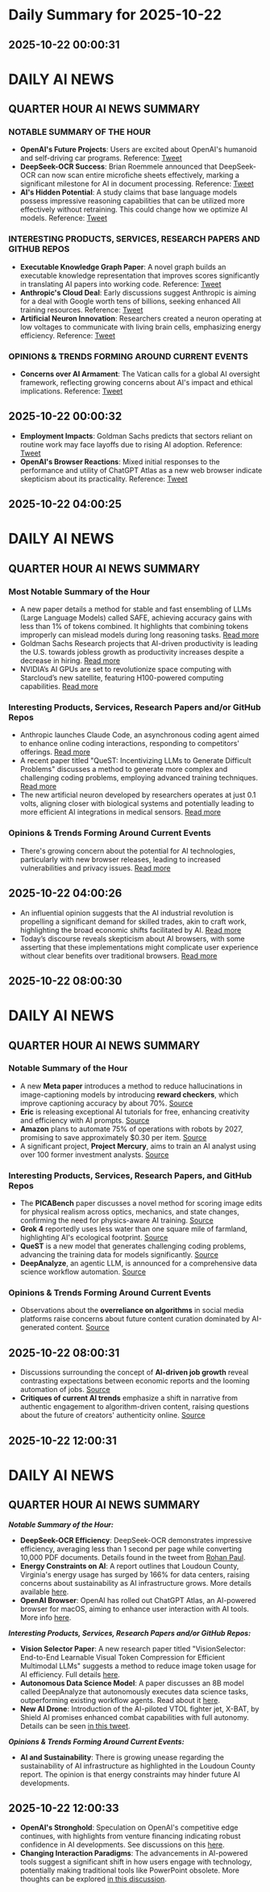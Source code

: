 # Daily Summary for 2025-10-22

## 2025-10-22 00:00:31

# DAILY AI NEWS

## QUARTER HOUR AI NEWS SUMMARY

### NOTABLE SUMMARY OF THE HOUR
- **OpenAI's Future Projects**: Users are excited about OpenAI's humanoid and self-driving car programs. Reference: [Tweet](https://x.com/i/web/status/1980779042648555893)
- **DeepSeek-OCR Success**: Brian Roemmele announced that DeepSeek-OCR can now scan entire microfiche sheets effectively, marking a significant milestone for AI in document processing. Reference: [Tweet](https://x.com/i/web/status/1980782669815525678)
- **AI's Hidden Potential**: A study claims that base language models possess impressive reasoning capabilities that can be utilized more effectively without retraining. This could change how we optimize AI models. Reference: [Tweet](https://x.com/i/web/status/1980729702777315711)

### INTERESTING PRODUCTS, SERVICES, RESEARCH PAPERS AND GITHUB REPOS
- **Executable Knowledge Graph Paper**: A novel graph builds an executable knowledge representation that improves scores significantly in translating AI papers into working code. Reference: [Tweet](https://x.com/i/web/status/1980780891199668333)
- **Anthropic's Cloud Deal**: Early discussions suggest Anthropic is aiming for a deal with Google worth tens of billions, seeking enhanced AIl training resources. Reference: [Tweet](https://x.com/i/web/status/1980774713946181787)
- **Artificial Neuron Innovation**: Researchers created a neuron operating at low voltages to communicate with living brain cells, emphasizing energy efficiency. Reference: [Tweet](https://x.com/i/web/status/1980772609492169032)

### OPINIONS & TRENDS FORMING AROUND CURRENT EVENTS
- **Concerns over AI Armament**: The Vatican calls for a global AI oversight framework, reflecting growing concerns about AI's impact and ethical implications. Reference: [Tweet](https://x.com/i/web/status/1980719987678670943)

## 2025-10-22 00:00:32

- **Employment Impacts**: Goldman Sachs predicts that sectors reliant on routine work may face layoffs due to rising AI adoption. Reference: [Tweet](https://x.com/i/web/status/1980777649946652801)
- **OpenAI's Browser Reactions**: Mixed initial responses to the performance and utility of ChatGPT Atlas as a new web browser indicate skepticism about its practicality. Reference: [Tweet](https://x.com/i/web/status/1980771437960167655)

## 2025-10-22 04:00:25

# DAILY AI NEWS

## QUARTER HOUR AI NEWS SUMMARY

### Most Notable Summary of the Hour
- A new paper details a method for stable and fast ensembling of LLMs (Large Language Models) called SAFE, achieving accuracy gains with less than 1% of tokens combined. It highlights that combining tokens improperly can mislead models during long reasoning tasks. [Read more](https://x.com/i/web/status/1980845567556116829)
- Goldman Sachs Research projects that AI-driven productivity is leading the U.S. towards jobless growth as productivity increases despite a decrease in hiring. [Read more](https://x.com/i/web/status/1980806438386798872)
- NVIDIA’s AI GPUs are set to revolutionize space computing with Starcloud’s new satellite, featuring H100-powered computing capabilities. [Read more](https://x.com/i/web/status/1980835245760082378)

### Interesting Products, Services, Research Papers and/or GitHub Repos
- Anthropic launches Claude Code, an asynchronous coding agent aimed to enhance online coding interactions, responding to competitors' offerings. [Read more](https://x.com/i/web/status/1980806395349070160)
- A recent paper titled "QueST: Incentivizing LLMs to Generate Difficult Problems" discusses a method to generate more complex and challenging coding problems, employing advanced training techniques. [Read more](https://x.com/i/web/status/1980830216629957037)
- The new artificial neuron developed by researchers operates at just 0.1 volts, aligning closer with biological systems and potentially leading to more efficient AI integrations in medical sensors. [Read more](https://x.com/i/web/status/1980772609492169032)

### Opinions & Trends Forming Around Current Events
- There's growing concern about the potential for AI technologies, particularly with new browser releases, leading to increased vulnerabilities and privacy issues. [Read more](https://x.com/i/web/status/1980825330408722927)

## 2025-10-22 04:00:26

- An influential opinion suggests that the AI industrial revolution is propelling a significant demand for skilled trades, akin to craft work, highlighting the broad economic shifts facilitated by AI. [Read more](https://x.com/i/web/status/1980793444097225184)
- Today’s discourse reveals skepticism about AI browsers, with some asserting that these implementations might complicate user experience without clear benefits over traditional browsers. [Read more](https://x.com/i/web/status/1980756057396842999)

## 2025-10-22 08:00:30

# DAILY AI NEWS

## QUARTER HOUR AI NEWS SUMMARY  
### Notable Summary of the Hour  
- A new **Meta paper** introduces a method to reduce hallucinations in image-captioning models by introducing **reward checkers**, which improve captioning accuracy by about 70%. [Source](https://x.com/i/web/status/1980892124506706080)  
- **Eric** is releasing exceptional AI tutorials for free, enhancing creativity and efficiency with AI prompts. [Source](https://x.com/i/web/status/1980906493588435192)  
- **Amazon** plans to automate 75% of operations with robots by 2027, promising to save approximately $0.30 per item. [Source](https://x.com/i/web/status/1980891119077716422)  
- A significant project, **Project Mercury**, aims to train an AI analyst using over 100 former investment analysts. [Source](https://x.com/i/web/status/1980868139484332391)  
### Interesting Products, Services, Research Papers, and GitHub Repos  
- The **PICABench** paper discusses a novel method for scoring image edits for physical realism across optics, mechanics, and state changes, confirming the need for physics-aware AI training. [Source](https://x.com/i/web/status/1980876779448365146)  
- **Grok 4** reportedly uses less water than one square mile of farmland, highlighting AI's ecological footprint. [Source](https://x.com/i/web/status/1980891095119831060)  
- **QueST** is a new model that generates challenging coding problems, advancing the training data for models significantly. [Source](https://x.com/i/web/status/1980830216629957037)  
- **DeepAnalyze**, an agentic LLM, is announced for a comprehensive data science workflow automation. [Source](https://x.com/i/web/status/1980861421954166834)  
### Opinions & Trends Forming Around Current Events  
- Observations about the **overreliance on algorithms** in social media platforms raise concerns about future content curation dominated by AI-generated content. [Source](https://x.com/i/web/status/1980891296152846714)

## 2025-10-22 08:00:31

- Discussions surrounding the concept of **AI-driven job growth** reveal contrasting expectations between economic reports and the looming automation of jobs. [Source](https://x.com/i/web/status/1980806438386798872)  
- **Critiques of current AI trends** emphasize a shift in narrative from authentic engagement to algorithm-driven content, raising questions about the future of creators' authenticity online. [Source](https://x.com/i/web/status/1980799353846690250)

## 2025-10-22 12:00:31

# DAILY AI NEWS

## QUARTER HOUR AI NEWS SUMMARY

***Notable Summary of the Hour:***
- **DeepSeek-OCR Efficiency**: DeepSeek-OCR demonstrates impressive efficiency, averaging less than 1 second per page while converting 10,000 PDF documents. Details found in the tweet from [Rohan Paul](https://x.com/i/web/status/1980924685257679074).
- **Energy Constraints on AI**: A report outlines that Loudoun County, Virginia's energy usage has surged by 166% for data centers, raising concerns about sustainability as AI infrastructure grows. More details available [here](https://x.com/i/web/status/1980963907230458310).
- **OpenAI Browser**: OpenAI has rolled out ChatGPT Atlas, an AI-powered browser for macOS, aiming to enhance user interaction with AI tools. More info [here](https://x.com/i/web/status/1980912384098333134).

***Interesting Products, Services, Research Papers and/or GitHub Repos:***
- **Vision Selector Paper**: A new research paper titled "VisionSelector: End-to-End Learnable Visual Token Compression for Efficient Multimodal LLMs" suggests a method to reduce image token usage for AI efficiency. Full details [here](https://x.com/i/web/status/1980955290586825044).
- **Autonomous Data Science Model**: A paper discusses an 8B model called DeepAnalyze that autonomously executes data science tasks, outperforming existing workflow agents. Read about it [here](https://x.com/i/web/status/1980861421954166834).
- **New AI Drone**: Introduction of the AI-piloted VTOL fighter jet, X-BAT, by Shield AI promises enhanced combat capabilities with full autonomy. Details can be seen [in this tweet](https://x.com/i/web/status/1980833604122079750).

***Opinions & Trends Forming Around Current Events:***
- **AI and Sustainability**: There is growing unease regarding the sustainability of AI infrastructure as highlighted in the Loudoun County report. The opinion is that energy constraints may hinder future AI developments.

## 2025-10-22 12:00:33

- **OpenAI's Stronghold**: Speculation on OpenAI's competitive edge continues, with highlights from venture financing indicating robust confidence in AI developments. See discussions on this [here](https://x.com/i/web/status/1980961259274068300).
- **Changing Interaction Paradigms**: The advancements in AI-powered tools suggest a significant shift in how users engage with technology, potentially making traditional tools like PowerPoint obsolete. More thoughts can be explored [in this discussion](https://x.com/i/web/status/1980908056822337880).

